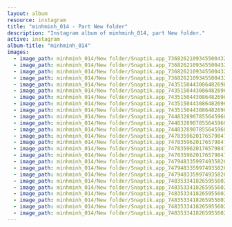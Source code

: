 ```yaml
---
layout: album
resource: instagram
title: "minhminh_014 - Part New folder"
description: "Instagram album of minhminh_014, part New folder."
active: instagram
album-title: "minhminh_014"
images:
  - image_path: minhminh_014/New folder/Snaptik.app_73682621093455004322.jpg
  - image_path: minhminh_014/New folder/Snaptik.app_73682621093455004323.jpg
  - image_path: minhminh_014/New folder/Snaptik.app_73682621093455004324.jpg
  - image_path: minhminh_014/New folder/Snaptik.app_73682621093455004325.jpg
  - image_path: minhminh_014/New folder/Snaptik.app_74351504430864826962.jpg
  - image_path: minhminh_014/New folder/Snaptik.app_74351504430864826963.jpg
  - image_path: minhminh_014/New folder/Snaptik.app_74351504430864826964.jpg
  - image_path: minhminh_014/New folder/Snaptik.app_74351504430864826965.jpg
  - image_path: minhminh_014/New folder/Snaptik.app_74351504430864826966.jpg
  - image_path: minhminh_014/New folder/Snaptik.app_74483289078556459602.jpg
  - image_path: minhminh_014/New folder/Snaptik.app_74483289078556459603.jpg
  - image_path: minhminh_014/New folder/Snaptik.app_74483289078556459604.jpg
  - image_path: minhminh_014/New folder/Snaptik.app_74783596201765798472.jpg
  - image_path: minhminh_014/New folder/Snaptik.app_74783596201765798473.jpg
  - image_path: minhminh_014/New folder/Snaptik.app_74783596201765798474.jpg
  - image_path: minhminh_014/New folder/Snaptik.app_74783596201765798475.jpg
  - image_path: minhminh_014/New folder/Snaptik.app_74794833599749358262.jpg
  - image_path: minhminh_014/New folder/Snaptik.app_74794833599749358263.jpg
  - image_path: minhminh_014/New folder/Snaptik.app_74794833599749358264.jpg
  - image_path: minhminh_014/New folder/Snaptik.app_74835334182659556022.jpg
  - image_path: minhminh_014/New folder/Snaptik.app_74835334182659556023.jpg
  - image_path: minhminh_014/New folder/Snaptik.app_74835334182659556024.jpg
  - image_path: minhminh_014/New folder/Snaptik.app_74835334182659556025.jpg
  - image_path: minhminh_014/New folder/Snaptik.app_74835334182659556026.jpg
  - image_path: minhminh_014/New folder/Snaptik.app_74835334182659556027.jpg
---
```

